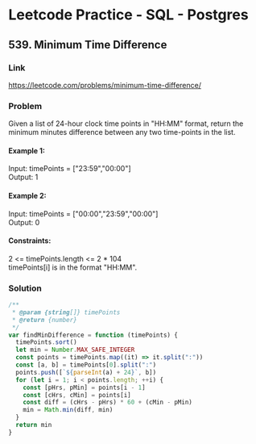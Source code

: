 # Leetcode Practice - SQL - Postgres

## 539. Minimum Time Difference

### Link

https://leetcode.com/problems/minimum-time-difference/

### Problem

Given a list of 24-hour clock time points in "HH:MM" format, return the minimum minutes difference between any two time-points in the list.

#### Example 1:

Input: timePoints = ["23:59","00:00"]\
Output: 1

#### Example 2:

Input: timePoints = ["00:00","23:59","00:00"]\
Output: 0

#### Constraints:

2 <= timePoints.length <= 2 \* 104\
timePoints[i] is in the format "HH:MM".

### Solution

```javascript
/**
 * @param {string[]} timePoints
 * @return {number}
 */
var findMinDifference = function (timePoints) {
  timePoints.sort()
  let min = Number.MAX_SAFE_INTEGER
  const points = timePoints.map((it) => it.split(":"))
  const [a, b] = timePoints[0].split(":")
  points.push([`${parseInt(a) + 24}`, b])
  for (let i = 1; i < points.length; ++i) {
    const [pHrs, pMin] = points[i - 1]
    const [cHrs, cMin] = points[i]
    const diff = (cHrs - pHrs) * 60 + (cMin - pMin)
    min = Math.min(diff, min)
  }
  return min
}
```
